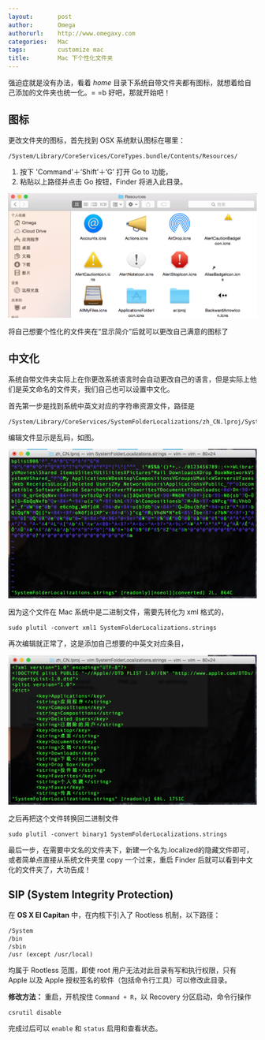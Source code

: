 ```yaml
---
layout:       post
author:       Omega
authorurl:    http://www.omegaxy.com
categories:   Mac
tags:         customize mac
title:        Mac 下个性化文件夹
---
```


强迫症就是没有办法，看着 *home* 目录下系统自带文件夹都有图标，就想着给自己添加的文件夹也统一化。= =b 好吧，那就开始吧！

## 图标

更改文件夹的图标，首先找到 OSX 系统默认图标在哪里：

	/System/Library/CoreServices/CoreTypes.bundle/Contents/Resources/

1.  按下 'Command'＋‘Shift’＋‘G’ 打开 Go to 功能，
2.  粘贴以上路径并点击 Go 按钮，Finder 将进入此目录。

![图标文件夹](/imgs/icon-folder.png)

将自己想要个性化的文件夹在“显示简介”后就可以更改自己满意的图标了

## 中文化

系统自带文件夹实际上在你更改系统语言时会自动更改自己的语言，但是实际上他们是英文命名的文件夹，我们自己也可以设置中文化。

首先第一步是找到系统中英文对应的字符串资源文件，路径是

	/System/Library/CoreServices/SystemFolderLocalizations/zh_CN.lproj/SystemFolderLocalizations.strings

编辑文件显示是乱码，如图。

![显示是乱码](/imgs/error-codes.png)

因为这个文件在 Mac 系统中是二进制文件，需要先转化为 xml 格式的，

	sudo plutil -convert xml1 SystemFolderLocalizations.strings

再次编辑就正常了，这是添加自己想要的中英文对应条目，

![显示终于正常](/imgs/not-error-codes.png)

之后再把这个文件转换回二进制文件

	sudo plutil -convert binary1 SystemFolderLocalizations.strings

最后一步，在需要中文名的文件夹下，新建一个名为.localized的隐藏文件即可，或者简单点直接从系统文件夹里 copy 一个过来，重启 Finder 后就可以看到中文化的文件夹了，大功告成！

## SIP (System Integrity Protection)

在 **OS X El Capitan** 中，在内核下引入了 Rootless 机制，以下路径：

	/System
	/bin
	/sbin
	/usr (except /usr/local)

均属于 Rootless 范围，即使 root 用户无法对此目录有写和执行权限，只有 Apple 以及 Apple 授权签名的软件（包括命令行工具）可以修改此目录。

**修改方法：** 重启，开机按住 `Command + R`，以 Recovery 分区启动，命令行操作

	csrutil disable

完成过后可以 `enable` 和 `status` 启用和查看状态。
